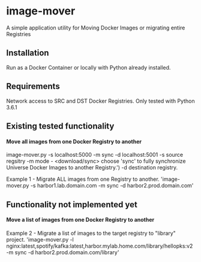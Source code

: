 # image-mover
A simple application utility for Moving Docker Images or migrating entire Registries

## Installation
Run as a Docker Container or locally with Python already installed.

## Requirements
Network access to SRC and DST Docker Registries.
Only tested with Python 3.6.1

## Existing tested functionality

#### Move all images from one Docker Registry to another

image-mover.py -s localhost:5000 -m sync -d localhost:5001
-s source regsitry
-m mode - <download/sync> choose \'sync\' to fully synchronize Universe Docker Images to another Registry.')
-d destination registry.

Example 1 - Migrate ALL images from one Registry to another.
'image-mover.py -s harbor1.lab.domain.com  -m sync -d harbor2.prod.domain.com'


## Functionality not implemented yet

#### Move a list of images from one Docker Registry to another

Example 2 - Migrate a list of images to the target registry to "library" project.
'image-mover.py -l nginx:latest,spotify/kafka:latest,harbor.mylab.home.com/library/hellopks:v2 -m sync -d harbor2.prod.domain.com/library'
